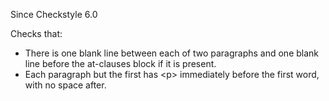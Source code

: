Since Checkstyle 6.0

Checks that:

-   There is one blank line between each of two paragraphs and one blank
    line before the at-clauses block if it is present.
-   Each paragraph but the first has \<p\> immediately before the first
    word, with no space after.
